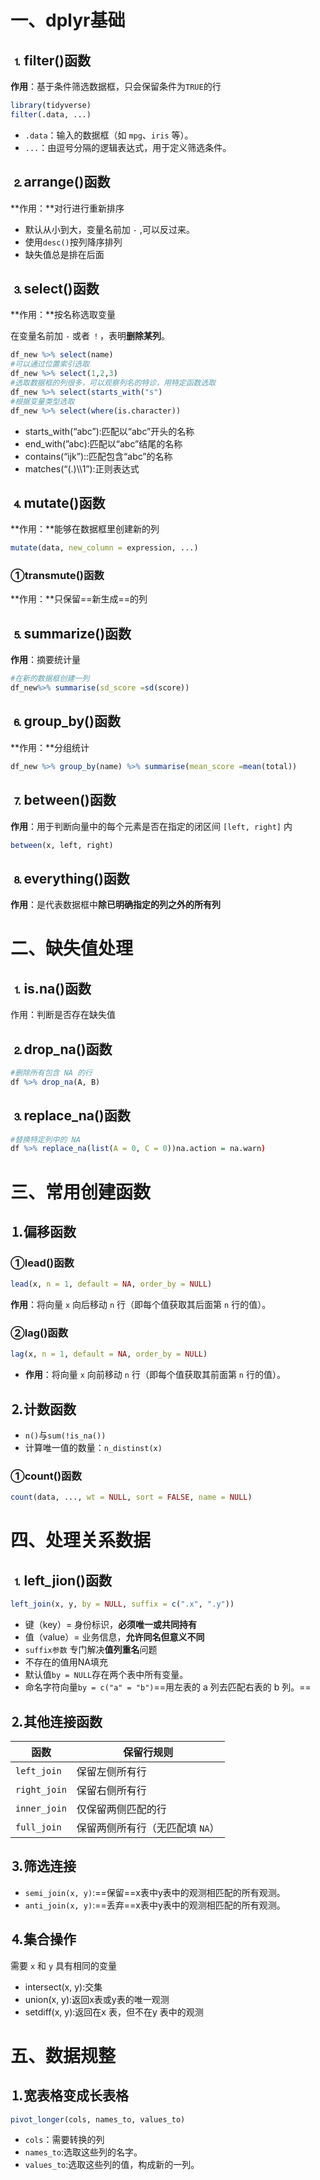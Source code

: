 # 一、dplyr基础

## &#9352;filter()函数

**作用**：基于条件筛选数据框，只会保留条件为`TRUE`的行

```R
library(tidyverse)
filter(.data, ...)
```

- `.data`：输入的数据框（如 `mpg`、`iris` 等）。
- `...`：由逗号分隔的逻辑表达式，用于定义筛选条件。

## &#9353;arrange()函数

**作用：**对行进行重新排序

* 默认从小到大，变量名前加 `-` ,可以反过来。
* 使用`desc()`按列降序排列
* 缺失值总是排在后面

## &#9354;select()函数

**作用：**按名称选取变量

在变量名前加 `-` 或者 `！`，表明**删除某列**。

```R
df_new %>% select(name)
#可以通过位置索引选取
df_new %>% select(1,2,3)
#选取数据框的列很多，可以观察列名的特诊，用特定函数选取
df_new %>% select(starts_with("s")
#根据变量类型选取
df_new %>% select(where(is.character))
```

* starts_with(“abc”):匹配以“abc”开头的名称
* end_with(”abc):匹配以“abc”结尾的名称
* contains(“ijk”)::匹配包含“abc”的名称
* matches(“(.)\\\1”):正则表达式

## &#9355;mutate()函数

**作用：**能够在数据框里创建新的列

```R
mutate(data, new_column = expression, ...)
```

### &#9312;transmute()函数

**作用：**只保留==新生成==的列

## &#9356;summarize()函数

**作用**：摘要统计量

```R
#在新的数据框创建一列
df_new%>% summarise(sd_score =sd(score))
```

## &#9357;group_by()函数

**作用：**分组统计

```R
df_new %>% group_by(name) %>% summarise(mean_score =mean(total))
```

## &#9358;between()函数

**作用**：用于判断向量中的每个元素是否在指定的闭区间 `[left, right]` 内

```R
between(x, left, right)
```

## &#9359;everything()函数

**作用**：是代表数据框中**除已明确指定的列之外的所有列**

# 二、缺失值处理

## &#9352;is.na()函数

作用：判断是否存在缺失值

## &#9353;drop_na()函数

```R
#删除所有包含 NA 的行
df %>% drop_na(A, B)
```

## &#9354;replace_na()函数

```R
#替换特定列中的 NA
df %>% replace_na(list(A = 0, C = 0))na.action = na.warn)
```

# 三、常用创建函数

## &#9352;偏移函数

### &#9312;lead()函数

```R
lead(x, n = 1, default = NA, order_by = NULL)
```

**作用**：将向量 `x` 向后移动 `n` 行（即每个值获取其后面第 `n` 行的值）。

### &#9313;lag()函数

```R
lag(x, n = 1, default = NA, order_by = NULL)
```

- **作用**：将向量 `x` 向前移动 `n` 行（即每个值获取其前面第 `n` 行的值）。

## &#9353;计数函数

* `n()`与`sum(!is_na())`
* 计算唯一值的数量：`n_distinst(x)`

### &#9312;count()函数

```R
count(data, ..., wt = NULL, sort = FALSE, name = NULL)
```

# 四、处理关系数据

## &#9352;left_jion()函数

```R
left_join(x, y, by = NULL, suffix = c(".x", ".y"))
```

* 键（key）= 身份标识，**必须唯一或共同持有**
* 值（value）= 业务信息，**允许同名但意义不同**
* `suffix参数` 专门解决**值列重名**问题
* 不存在的值用NA填充
* 默认值`by = NULL`存在两个表中所有变量。
* 命名字符向量`by = c("a" = "b")`==用左表的 a 列去匹配右表的 b 列。==

## &#9353;其他连接函数

| 函数         | 保留行规则                      |
| ------------ | ------------------------------- |
| `left_join`  | 保留左侧所有行                  |
| `right_join` | 保留右侧所有行                  |
| `inner_join` | 仅保留两侧匹配的行              |
| `full_join`  | 保留两侧所有行（无匹配填 `NA`） |

## &#9354;筛选连接

* `semi_join(x, y)`:==保留==x表中y表中的观测相匹配的所有观测。
* `anti_join(x, y)`:==丢弃==x表中y表中的观测相匹配的所有观测。

## &#9355;集合操作

需要 `x` 和 `y` 具有相同的变量

* intersect(x, y):交集
* union(x, y):返回x表或y表的唯一观测
* setdiff(x, y):返回在x 表，但不在y 表中的观测

# 五、数据规整

## &#9352;宽表格变成长表格

```R
pivot_longer(cols, names_to, values_to)
```

* `cols`：需要转换的列
* `names_to`:选取这些列的名字。
* `values_to`:选取这些列的值，构成新的一列。
